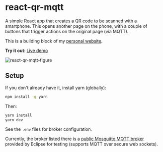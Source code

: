 # react-qr-mqtt

A simple React app that creates a QR code to be scanned with a smartphone. This opens another page on the phone, with a
couple of buttons that trigger actions on the original page (via MQTT).

This is a building block of my [personal website](https://pointless.xmp.systems/).

**Try it out**: [Live demo](https://linomp.github.io/react-qr-mqtt/)

![react-qr-mqtt-figure](https://user-images.githubusercontent.com/40581019/230787244-8dfb7e78-9d0b-4573-8cd4-3594cccbbe26.png)


## Setup

If you don't already have it, install yarn (globally):

```bash
npm install -g yarn
```

Then:

```bash
yarn install
yarn dev
```

See the `.env` files for broker configuration.

Currently, the broker listed there is a [public Mosquitto MQTT broker](https://test.mosquitto.org/) provided by Eclipse
for testing (supports MQTT over secure web sockets).
